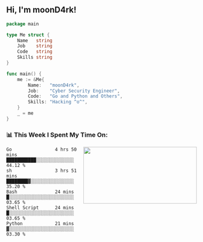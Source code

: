 <h2> Hi, I'm moonD4rk!</h2>

```go
package main

type Me struct {
	Name   string
	Job    string
	Code   string
	Skills string
}

func main() {
	me := &Me{
		Name:   "moonD4rk",
		Job:    "Cyber Security Engineer",
		Code:   "Go and Python and Others",
		Skills: "Hacking ^o^",
	}
	_ = me
}
```

<h3>📊 This Week I Spent My Time On:</h3>
<img align='right' src="https://github-readme-stats.vercel.app/api?username=moond4rk&show_icons=true&theme=radical", width="300" height="150">

<!--START_SECTION:waka-->

```text
Go                4 hrs 50 mins   ███████████░░░░░░░░░░░░░░   44.12 %
sh                3 hrs 51 mins   ████████▓░░░░░░░░░░░░░░░░   35.20 %
Bash              24 mins         █░░░░░░░░░░░░░░░░░░░░░░░░   03.65 %
Shell Script      24 mins         █░░░░░░░░░░░░░░░░░░░░░░░░   03.65 %
Python            21 mins         ▓░░░░░░░░░░░░░░░░░░░░░░░░   03.30 %
```

<!--END_SECTION:waka-->

